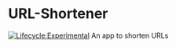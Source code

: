 # URL-Shortener
[![Lifecycle:Experimental](https://img.shields.io/badge/Lifecycle-Experimental-339999)](<Redirect-URL>)
 An app to shorten URLs
